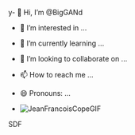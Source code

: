 y- 👋 Hi, I’m @BigGANd
- 👀 I’m interested in ...
- 🌱 I’m currently learning ...
- 💞️ I’m looking to collaborate on ...
- 📫 How to reach me ...
- 😄 Pronouns: ...


- ![JeanFrancoisCopeGIF](https://github.com/BigGANd/BigGANd/assets/161469911/ef06ea1e-04fc-422e-af06-6558ac9da47f)

















SDF
<!---
BigGANd/BigGANd is a ✨ special ✨ repository because its `README.md` (this file) appears on your GitHub profile.
You can click the Preview link to take a look at your changes.
--->
